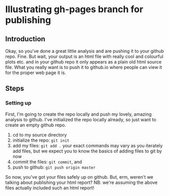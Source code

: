 # Illustrating gh-pages branch for publishing

## Introduction

Okay, so you've done a great little analysis and are pushing it to 
your github repo. Fine. But wait, your output is an html file
with really cool and colourful plots etc. and in your github
repo it only appears as a plain old html source file. What you
really want is to push it to github.io where people can view
it for the proper web page it is.

## Steps

### Setting up

First, I'm going to create the repo locally and push my lovely, 
amazing analysis to github. I've initialized the repo locally
already, so just want to create an empty github repo.

1. cd to my source directory
2. initialize the repo: `git init`
3. add my files: `git add .`
    your exact commands may vary as you iterately add files,
but we expect you to know the basics of adding files to
git by now
4. commit the files: `git commit`, and
5. push to github: `git push origin master`

So now, you've got your files safely up on github. But, erm, weren't
we talking about publishing your html report? NB: we're assuming the
above files actually included such an html report!
